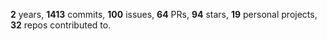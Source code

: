 **2** years, **1413** commits, **100** issues, **64** PRs, **94** stars, **19** personal projects, **32** repos contributed to.
